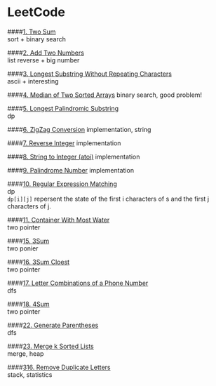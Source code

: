 LeetCode
====

####[1. Two Sum](https://leetcode.com/problems/two-sum/)  
sort + binary search  


####[2. Add Two Numbers](https://leetcode.com/problems/add-two-numbers/)  
list reverse + big number


####[3. Longest Substring Without Repeating Characters](https://leetcode.com/problems/longest-substring-without-repeating-characters/)  
ascii + interesting

####[4. Median of Two Sorted Arrays](https://leetcode.com/problems/median-of-two-sorted-arrays/)
binary search, good problem!

####[5. Longest Palindromic Substring](https://leetcode.com/problems/longest-palindromic-substring/)  
dp

####[6. ZigZag Conversion](https://leetcode.com/problems/zigzag-conversion/)
implementation, string

####[7. Reverse Integer](https://leetcode.com/problems/reverse-integer/)
implementation

####[8. String to Integer (atoi)](https://leetcode.com/problems/string-to-integer-atoi/)
implementation

####[9. Palindrome Number](https://leetcode.com/problems/palindrome-number/) 
implementation

####[10. Regular Expression Matching](https://leetcode.com/problems/regular-expression-matching/)  
dp   
`dp[i][j]` repersent the state of the first i characters of s and the first j characters of j.   

####[11. Container With Most Water](https://leetcode.com/problems/container-with-most-water/)  
two pointer  

####[15. 3Sum](https://leetcode.com/problems/3sum/)  
two ponier  

####[16. 3Sum Cloest](https://leetcode.com/problems/3sum-closest/)  
two pointer  

####[17. Letter Combinations of a Phone Number](https://leetcode.com/problems/letter-combinations-of-a-phone-number/)  
dfs  

####[18. 4Sum](https://leetcode.com/problems/4sum/)  
two pointer  

####[22. Generate Parentheses](https://leetcode.com/problems/generate-parentheses/)  
dfs  

####[23. Merge k Sorted Lists](https://leetcode.com/problems/merge-k-sorted-lists/)  
merge, heap  

####[316. Remove Duplicate Letters](https://leetcode.com/problems/remove-duplicate-letters/)  
stack, statistics  
